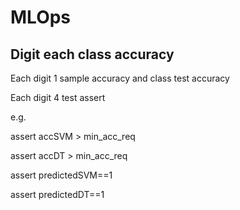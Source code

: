# MLOps
## Digit each class accuracy

Each digit 1 sample accuracy and class test accuracy

Each digit 4 test assert

e.g.

assert accSVM > min_acc_req

assert accDT > min_acc_req

assert predictedSVM==1

assert predictedDT==1